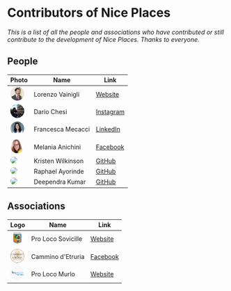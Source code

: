 # Contributors of Nice Places

*This is a list of all the people and associations who have contributed or still contribute to the development of Nice Places. Thanks to everyone.*

## People

| Photo | Name | Link |
|-------|------|------|
| <img src="assets/profile-pictures/lorenzo.jpg" style="width: 24pt; border-radius: 12pt"> | Lorenzo Vainigli | [Website](https://www.lorenzovainigli.com/en/) |
| <img src="assets/profile-pictures/dario.jpg" style="width: 24pt; border-radius: 12pt"> | Dario Chesi | [Instagram](https://www.instagram.com/chesidario/)  |
| <img src="assets/profile-pictures/francesca.jpg" style="width: 24pt; border-radius: 12pt"> | Francesca Mecacci | [LinkedIn](https://www.linkedin.com/in/f-mecacci/) |
| <img src="assets/profile-pictures/melania.jpg" style="width: 24pt; border-radius: 12pt"> | Melania Anichini | [Facebook](https://www.facebook.com/melania.anichini) |
| <img src="https://avatars.githubusercontent.com/u/96791049?v=4" style="width: 24pt; border-radius: 12pt"> | Kristen Wilkinson | [GitHub](https://github.com/kselena) |
| <img src="https://avatars.githubusercontent.com/u/106425235?v=4" style="width: 24pt; border-radius: 12pt"> | Raphael Ayorinde | [GitHub](https://github.com/rafikimask) |
| <img src="https://avatars.githubusercontent.com/u/68677868?v=4" style="width: 24pt; border-radius: 12pt"> | Deependra Kumar | [GitHub](https://github.com/Deepu178) |

## Associations

| Logo | Name | Link |
|------|------|------|
| <img src="assets/icons/proloco.png" style="width: 24pt; border-radius: 12pt"> | Pro Loco Sovicille | [Website](https://www.prolocosovicille.it/) |
| <img src="assets/icons/cammino-d-etruria.jpg" style="width: 24pt; border-radius: 12pt"> | Cammino d'Etruria | [Facebook](https://www.facebook.com/camminodetruria/) |
| <img src="assets/icons/proloco-murlo.jpeg" style="width: 24pt; border-radius: 12pt"> | Pro Loco Murlo | [Website](https://prolocomurlo.it/)  |
